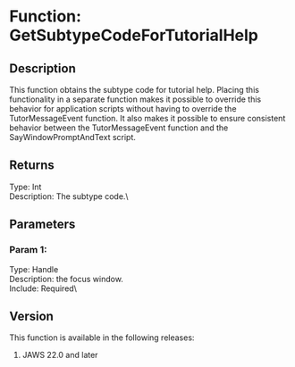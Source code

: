 # Function: GetSubtypeCodeForTutorialHelp

## Description

This function obtains the subtype code for tutorial help. Placing this
functionality in a separate function makes it possible to override this
behavior for application scripts without having to override the
TutorMessageEvent function. It also makes it possible to ensure
consistent behavior between the TutorMessageEvent function and the
SayWindowPromptAndText script.

## Returns

Type: Int\
Description: The subtype code.\

## Parameters

### Param 1:

Type: Handle\
Description: the focus window.\
Include: Required\

## Version

This function is available in the following releases:

1.  JAWS 22.0 and later
